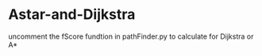# Astar-and-Dijkstra

uncomment the fScore fundtion in pathFinder.py to calculate for Dijkstra or A*

